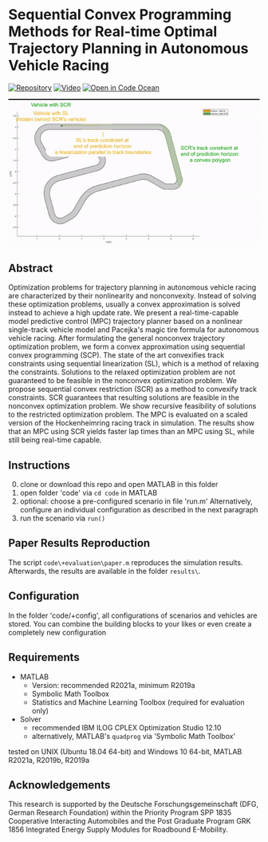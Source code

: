 # Sequential Convex Programming Methods for Real-time Optimal Trajectory Planning in Autonomous Vehicle Racing
<!-- icons from https://simpleicons.org/ -->
<!-- [![Paper](https://img.shields.io/badge/-Paper-00629B?logo=IEEE)]()  -->
[![Repository](https://img.shields.io/badge/-GitHub-181717?logo=GitHub)](https://github.com/embedded-software-laboratory/sequential-convex-programming) 
[![Video](https://img.shields.io/badge/-Video-FF0000?logo=YouTube)](https://youtu.be/7Iwh980JMCs) 
[![Open in Code Ocean](https://codeocean.com/codeocean-assets/badge/open-in-code-ocean.svg)](https://codeocean.com/capsule/6818033/tree)

![GIF showing SCR and SL](https://raw.githubusercontent.com/embedded-software-laboratory/sequential-convex-programming/master/animation_SCR_vs_SL.gif)
 
## Abstract
Optimization problems for trajectory planning in autonomous vehicle racing are characterized by their nonlinearity and nonconvexity. Instead of solving these optimization problems, usually a convex approximation is solved instead to achieve a high update rate. We present a real-time-capable model predictive control (MPC) trajectory planner based on a nonlinear single-track vehicle model and Pacejka's magic tire formula for autonomous vehicle racing. After formulating the general nonconvex trajectory optimization problem, we form a convex approximation using sequential convex programming (SCP). The state of the art convexifies track constraints using sequential linearization (SL), which is a method of relaxing the constraints. Solutions to the relaxed optimization problem are not guaranteed to be feasible in the nonconvex optimization problem. We propose sequential convex restriction (SCR) as a method to convexify track constraints. SCR guarantees that resulting solutions are feasible in the nonconvex optimization problem. We show recursive feasibility of solutions to the restricted optimization problem. The MPC is evaluated on a scaled version of the Hockenheimring racing track in simulation. The results show that an MPC using SCR yields faster lap times than an MPC using SL, while still being real-time capable.
 
## Instructions
0. clone or download this repo and open MATLAB in this folder
1. open folder 'code' via ```cd code``` in MATLAB
2. optional: choose a pre-configured scenario in file 'run.m'
    Alternatively, configure an individual configuration as described in
    the next paragraph
2. run the scenario via ```run()```

## Paper Results Reproduction
The script `code\+evaluation\paper.m` reproduces the simulation results. Afterwards, the results are available in the folder `results\`.
## Configuration
In the folder 'code/+config', all configurations of scenarios and vehicles are stored. You can combine the building blocks to your likes or even create a completely new configuration
 
## Requirements
- MATLAB 
    - Version: recommended R2021a, minimum R2019a
    - Symbolic Math Toolbox
    - Statistics and Machine Learning Toolbox (required for evaluation only)
- Solver
    - recommended IBM ILOG CPLEX Optimization Studio 12.10
    - alternatively, MATLAB's `quadprog` via 'Symbolic Math Toolbox'
 
tested on UNIX (Ubuntu 18.04 64-bit) and Windows 10 64-bit, MATLAB
R2021a, R2019b, R2019a

## Acknowledgements
This research is supported by the Deutsche Forschungsgemeinschaft (DFG, German Research Foundation) within the Priority Program SPP 1835 Cooperative Interacting Automobiles and the Post Graduate Program GRK 1856 Integrated Energy Supply Modules for Roadbound E-Mobility.

<!-- ## References

<details>
<summary>
[1] P. Scheffe, M. V. A. Pedrosa, K. Flaßkamp and B. Alrifaee,
"Receding Horizon Control Using Graph Search for Multi-Agent Trajectory Planning"
</summary>
<p>
```
bibtex
```
</p>
</details> -->